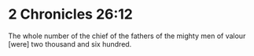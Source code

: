 # 2 Chronicles 26:12

The whole number of the chief of the fathers of the mighty men of valour [were] two thousand and six hundred.